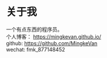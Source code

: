 # 关于我

一个有点东西的程序员。<br/>
个人博客： https://mingkevan.github.io/ <br/>
github: https://github.com/MingkeVan <br/>
wechat: fmk_877148452
